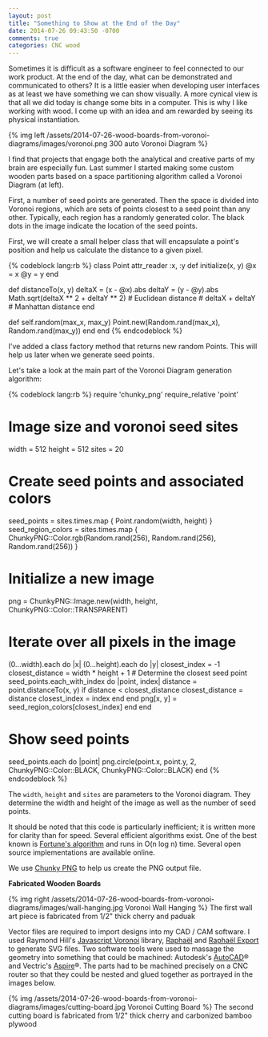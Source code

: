 ```yaml
---
layout: post
title: "Something to Show at the End of the Day"
date: 2014-07-26 09:43:50 -0700
comments: true
categories: CNC wood
---
```

Sometimes it is difficult as a software engineer to feel connected to our work product. At the end of the day, what can be demonstrated and communicated to others? It is a little easier when developing user interfaces as at least we have something we can show visually. A more cynical view is that all we did today is change some bits in a computer. This is why I like working with wood. I come up with an idea and am rewarded by seeing its physical instantiation.

{% img left /assets/2014-07-26-wood-boards-from-voronoi-diagrams/images/voronoi.png 300 auto Voronoi Diagram %}

I find that projects that engage both the analytical and creative parts of my brain are especially fun. Last summer I started making some custom wooden parts based on a space partitioning algorithm called a Voronoi Diagram (at left). 

First, a number of seed points are generated. Then the space is divided into Voronoi regions, which are sets of points closest to a seed point than any other. Typically, each region has a randomly generated color. The black dots in the image indicate the location of the seed points.

First, we will create a small helper class that will encapsulate a point's position and help us calculate the distance to a given pixel. 

<!-- more -->

{% codeblock lang:rb %}
class Point
  attr_reader :x, :y
  def initialize(x, y)
    @x = x
    @y = y
  end

  def distanceTo(x, y)
    deltaX = (x - @x).abs
    deltaY = (y - @y).abs
    Math.sqrt(deltaX ** 2 + deltaY ** 2) # Euclidean distance
    # deltaX + deltaY # Manhattan distance
  end

  def self.random(max_x, max_y)
    Point.new(Random.rand(max_x), Random.rand(max_y))
  end
end
{% endcodeblock %}

I've added a class factory method that returns new random Points. This will help us later when we generate seed points.

Let's take a look at the main part of the Voronoi Diagram generation algorithm:

{% codeblock lang:rb %}
require 'chunky_png'
require_relative 'point'

# Image size and voronoi seed sites
width = 512
height = 512
sites = 20

# Create seed points and associated colors
seed_points = sites.times.map { Point.random(width, height) }
seed_region_colors = sites.times.map { ChunkyPNG::Color.rgb(Random.rand(256), Random.rand(256), Random.rand(256)) }

# Initialize a new image
png = ChunkyPNG::Image.new(width, height, ChunkyPNG::Color::TRANSPARENT)

# Iterate over all pixels in the image
(0...width).each do |x|
  (0...height).each do |y|
    closest_index = -1
    closest_distance = width * height + 1
    # Determine the closest seed point
    seed_points.each_with_index do |point, index|
      distance = point.distanceTo(x, y)
      if distance < closest_distance
        closest_distance = distance
        closest_index = index
      end
    end
    png[x, y] = seed_region_colors[closest_index]
  end
end

# Show seed points
seed_points.each do |point|
  png.circle(point.x, point.y, 2, ChunkyPNG::Color::BLACK, ChunkyPNG::Color::BLACK)
end
{% endcodeblock %}

The `width`, `height` and `sites` are parameters to the Voronoi diagram. They determine the width and height of the image as well as the number of seed points.

It should be noted that this code is particularly inefficient; it is written more for clarity than for speed. Several efficient algorithms exist. One of the best known is [Fortune's algorithm](http://en.wikipedia.org/wiki/Fortune%27s_algorithm) and runs in O(n log n) time. Several open source implementations are available online.

We use [Chunky PNG](https://github.com/wvanbergen/chunky_png) to help us create the PNG output file.

<strong>Fabricated Wooden Boards</strong>

{% img right /assets/2014-07-26-wood-boards-from-voronoi-diagrams/images/wall-hanging.jpg Voronoi Wall Hanging %}
The first wall art piece is fabricated from 1/2" thick cherry and paduak

Vector files are required to import designs into my CAD / CAM software. I used Raymond Hill's [Javascript Voronoi](https://github.com/gorhill/Javascript-Voronoi) library, [Raphaël](http://raphaeljs.com) and [Raphaël Export](https://github.com/ElbertF/Raphael.Export) to generate SVG files. Two software tools were used to massage the geometry into something that could be machined: Autodesk's [AutoCAD](http://www.autodesk.com/products/autocad/)&reg; and Vectric's [Aspire](http://www.vectric.com/products/aspire.html)&reg;. The parts had to be machined precisely on a CNC router so that they could be nested and glued together as portrayed in the images below.

{% img /assets/2014-07-26-wood-boards-from-voronoi-diagrams/images/cutting-board.jpg Voronoi Cutting Board %}
The second cutting board is fabricated from 1/2" thick cherry and carbonized bamboo plywood